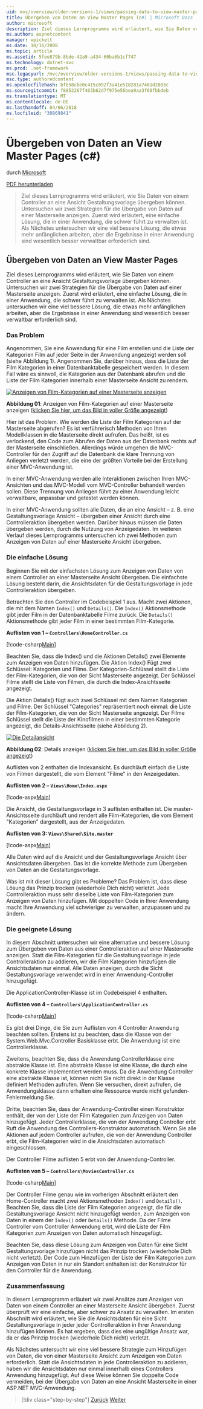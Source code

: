 ```yaml
---
uid: mvc/overview/older-versions-1/views/passing-data-to-view-master-pages-cs
title: Übergeben von Daten an View Master Pages (c#) | Microsoft Docs
author: microsoft
description: Ziel dieses Lernprogramms wird erläutert, wie Sie Daten von einem Controller an eine Ansicht Gestaltungsvorlage übergeben können. Untersuchen wir zwei Strategien für die Übergabe von Daten an eine Ansicht m...
ms.author: aspnetcontent
manager: wpickett
ms.date: 10/16/2008
ms.topic: article
ms.assetid: 5fee879b-8bde-42a9-a434-60ba6b1cf747
ms.technology: dotnet-mvc
ms.prod: .net-framework
msc.legacyurl: /mvc/overview/older-versions-1/views/passing-data-to-view-master-pages-cs
msc.type: authoredcontent
ms.openlocfilehash: bfb58cbe0c415c092f3a41e518281a7461d2803c
ms.sourcegitcommit: f8852267f463b62d7f975e56bea9aa3f68fbbdeb
ms.translationtype: MT
ms.contentlocale: de-DE
ms.lasthandoff: 04/06/2018
ms.locfileid: "30869841"
---
```

<a name="passing-data-to-view-master-pages-c"></a>Übergeben von Daten an View Master Pages (c#)
====================
durch [Microsoft](https://github.com/microsoft)

[PDF herunterladen](http://download.microsoft.com/download/e/f/3/ef3f2ff6-7424-48f7-bdaa-180ef64c3490/ASPNET_MVC_Tutorial_13_CS.pdf)

> Ziel dieses Lernprogramms wird erläutert, wie Sie Daten von einem Controller an eine Ansicht Gestaltungsvorlage übergeben können. Untersuchen wir zwei Strategien für die Übergabe von Daten auf einer Masterseite anzeigen. Zuerst wird erläutert, eine einfache Lösung, die in einer Anwendung, die schwer führt zu verwalten ist. Als Nächstes untersuchen wir eine viel bessere Lösung, die etwas mehr anfänglichen arbeiten, aber die Ergebnisse in einer Anwendung sind wesentlich besser verwaltbar erforderlich sind.


## <a name="passing-data-to-view-master-pages"></a>Übergeben von Daten an View Master Pages

Ziel dieses Lernprogramms wird erläutert, wie Sie Daten von einem Controller an eine Ansicht Gestaltungsvorlage übergeben können. Untersuchen wir zwei Strategien für die Übergabe von Daten auf einer Masterseite anzeigen. Zuerst wird erläutert, eine einfache Lösung, die in einer Anwendung, die schwer führt zu verwalten ist. Als Nächstes untersuchen wir eine viel bessere Lösung, die etwas mehr anfänglichen arbeiten, aber die Ergebnisse in einer Anwendung sind wesentlich besser verwaltbar erforderlich sind.

### <a name="the-problem"></a>Das Problem

Angenommen, Sie eine Anwendung für eine Film erstellen und die Liste der Kategorien Film auf jeder Seite in der Anwendung angezeigt werden soll (siehe Abbildung 1). Angenommen Sie, darüber hinaus, dass die Liste der Film Kategorien in einer Datenbanktabelle gespeichert werden. In diesem Fall wäre es sinnvoll, die Kategorien aus der Datenbank abrufen und die Liste der Film Kategorien innerhalb einer Masterseite Ansicht zu rendern.


[![Anzeigen von Film-Kategorien auf einer Masterseite anzeigen](passing-data-to-view-master-pages-cs/_static/image2.png)](passing-data-to-view-master-pages-cs/_static/image1.png)

**Abbildung 01**: Anzeigen von Film-Kategorien auf einer Masterseite anzeigen ([klicken Sie hier, um das Bild in voller Größe angezeigt](passing-data-to-view-master-pages-cs/_static/image3.png))


Hier ist das Problem. Wie werden die Liste der Film Kategorien auf der Masterseite abgerufen? Es ist verführerisch Methoden von Ihren Modellklassen in die Masterseite direkt aufrufen. Das heißt, ist es verlockend, den Code zum Abrufen der Daten aus der Datenbank rechts auf der Masterseite einschließen. Allerdings würde umgehen die MVC-Controller für den Zugriff auf die Datenbank die klare Trennung von Anliegen verletzt werden, die eine der größten Vorteile bei der Erstellung einer MVC-Anwendung ist.

In einer MVC-Anwendung werden alle Interaktionen zwischen Ihren MVC-Ansichten und das MVC-Modell vom MVC-Controller behandelt werden sollen. Diese Trennung von Anliegen führt zu einer Anwendung leicht verwaltbare, anpassbar und getestet werden können.

In einer MVC-Anwendung sollten alle Daten, die an eine Ansicht – z. B. eine Gestaltungsvorlage Ansicht – übergeben einer Ansicht durch eine Controlleraktion übergeben werden. Darüber hinaus müssen die Daten übergeben werden, durch die Nutzung von Anzeigedaten. Im weiteren Verlauf dieses Lernprogramms untersuchen ich zwei Methoden zum Anzeigen von Daten auf einer Masterseite Ansicht übergeben.

### <a name="the-simple-solution"></a>Die einfache Lösung

Beginnen Sie mit der einfachsten Lösung zum Anzeigen von Daten von einem Controller an einer Masterseite Ansicht übergeben. Die einfachste Lösung besteht darin, die Ansichtsdaten für die Gestaltungsvorlage in jede Controlleraktion übergeben.

Betrachten Sie den Controller im Codebeispiel 1 aus. Macht zwei Aktionen, die mit dem Namen `Index()` und `Details()`. Die `Index()` Aktionsmethode gibt jeder Film in der Datenbanktabelle Filme zurück. Die `Details()` Aktionsmethode gibt jeder Film in einer bestimmten Film-Kategorie.

**Auflisten von 1 – `Controllers\HomeController.cs`**

[!code-csharp[Main](passing-data-to-view-master-pages-cs/samples/sample1.cs)]

Beachten Sie, dass die Index() und die Aktionen Details() zwei Elemente zum Anzeigen von Daten hinzufügen. Die Aktion Index() Fügt zwei Schlüssel: Kategorien und Filme. Der Kategorien-Schlüssel stellt die Liste der Film-Kategorien, die von der Sicht Masterseite angezeigt. Der Schlüssel Filme stellt die Liste von Filmen, die durch die Index-Ansichtsseite angezeigt.

Die Aktion Details() fügt auch zwei Schlüssel mit dem Namen Kategorien und Filme. Der Schlüssel "Categories" repräsentiert noch einmal: die Liste der Film-Kategorien, die von der Sicht Masterseite angezeigt. Der Filme Schlüssel stellt die Liste der Kinofilmen in einer bestimmten Kategorie angezeigt, die Details-Ansichtsseite (siehe Abbildung 2).


[![Die Detailansicht](passing-data-to-view-master-pages-cs/_static/image5.png)](passing-data-to-view-master-pages-cs/_static/image4.png)

**Abbildung 02**: Details anzeigen ([klicken Sie hier, um das Bild in voller Größe angezeigt](passing-data-to-view-master-pages-cs/_static/image6.png))


Auflisten von 2 enthalten die Indexansicht. Es durchläuft einfach die Liste von Filmen dargestellt, die vom Element "Filme" in den Anzeigedaten.

**Auflisten von 2 – `Views\Home\Index.aspx`**

[!code-aspx[Main](passing-data-to-view-master-pages-cs/samples/sample2.aspx)]

Die Ansicht, die Gestaltungsvorlage in 3 auflisten enthalten ist. Die master-Ansichtsseite durchläuft und rendert alle Film-Kategorien, die vom Element "Kategorien" dargestellt, aus der Anzeigedaten.

**Auflisten von 3: `Views\Shared\Site.master`**

[!code-aspx[Main](passing-data-to-view-master-pages-cs/samples/sample3.aspx)]

Alle Daten wird auf die Ansicht und der Gestaltungsvorlage Ansicht über Ansichtsdaten übergeben. Das ist die korrekte Methode zum Übergeben von Daten an die Gestaltungsvorlage.

Was ist mit dieser Lösung gibt es Probleme? Das Problem ist, dass diese Lösung das Prinzip trocken (wiederhole Dich nicht) verletzt. Jede Controlleraktion muss sehr dieselbe Liste von Film-Kategorien zum Anzeigen von Daten hinzufügen. Mit doppelten Code in Ihrer Anwendung macht Ihre Anwendung viel schwieriger zu verwalten, anzupassen und zu ändern.

### <a name="the-good-solution"></a>Die geeignete Lösung

In diesem Abschnitt untersuchen wir eine alternative und bessere Lösung zum Übergeben von Daten aus einer Controlleraktion auf einer Masterseite anzeigen. Statt die Film-Kategorien für die Gestaltungsvorlage in jede Controlleraktion zu addieren, wir die Film Kategorien hinzufügen die Ansichtsdaten nur einmal. Alle Daten anzeigen, durch die Sicht Gestaltungsvorlage verwendet wird in einer Anwendung-Controller hinzugefügt.

Die ApplicationController-Klasse ist im Codebeispiel 4 enthalten.

**Auflisten von 4 – `Controllers\ApplicationController.cs`**

[!code-csharp[Main](passing-data-to-view-master-pages-cs/samples/sample4.cs)]

Es gibt drei Dinge, die Sie zum Auflisten von 4 Controller Anwendung beachten sollten. Erstens ist zu beachten, dass die Klasse von der System.Web.Mvc.Controller Basisklasse erbt. Die Anwendung ist eine Controllerklasse.

Zweitens, beachten Sie, dass die Anwendung Controllerklasse eine abstrakte Klasse ist. Eine abstrakte Klasse ist eine Klasse, die durch eine konkrete Klasse implementiert werden muss. Da die Anwendung Controller eine abstrakte Klasse ist, können nicht Sie nicht direkt in der Klasse definiert Methoden aufrufen. Wenn Sie versuchen, direkt aufrufen, die Anwendungsklasse dann erhalten eine Ressource wurde nicht gefunden-Fehlermeldung Sie.

Dritte, beachten Sie, dass der Anwendung-Controller einen Konstruktor enthält, der von der Liste der Film Kategorien zum Anzeigen von Daten hinzugefügt. Jeder Controllerklasse, die von der Anwendung Controller erbt Ruft die Anwendung des Controllers-Konstruktor automatisch. Wenn Sie alle Aktionen auf jedem Controller aufrufen, die von der Anwendung Controller erbt, die Film-Kategorien wird in die Ansichtsdaten automatisch eingeschlossen.

Der Controller Filme auflisten 5 erbt von der Anwendung-Controller.

**Auflisten von 5 – `Controllers\MoviesController.cs`**

[!code-csharp[Main](passing-data-to-view-master-pages-cs/samples/sample5.cs)]

Der Controller Filme genau wie im vorherigen Abschnitt erläutert den Home-Controller macht zwei Aktionsmethoden `Index()` und `Details()`. Beachten Sie, dass die Liste der Film Kategorien angezeigt, die für die Gestaltungsvorlage Ansicht nicht hinzugefügt werden, zum Anzeigen von Daten in einem der `Index()` oder `Details()` Methode. Da der Filme Controller vom Controller Anwendung erbt, wird die Liste der Film Kategorien zum Anzeigen von Daten automatisch hinzugefügt.

Beachten Sie, dass diese Lösung zum Anzeigen von Daten für eine Sicht Gestaltungsvorlage hinzufügen nicht das Prinzip trocken (wiederhole Dich nicht verletzt). Der Code zum Hinzufügen der Liste der Film Kategorien zum Anzeigen von Daten in nur ein Standort enthalten ist: der Konstruktor für den Controller für die Anwendung.

### <a name="summary"></a>Zusammenfassung

In diesem Lernprogramm erläutert wir zwei Ansätze zum Anzeigen von Daten von einem Controller an einer Masterseite Ansicht übergeben. Zuerst überprüft wir eine einfache, aber schwer zu Ansatz zu verwalten. Im ersten Abschnitt wird erläutert, wie Sie die Ansichtsdaten für eine Sicht Gestaltungsvorlage in jeder jeder Controlleraktion in Ihrer Anwendung hinzufügen können. Es hat ergeben, dass dies eine ungültige Ansatz war, da er das Prinzip trocken (wiederhole Dich nicht) verletzt.

Als Nächstes untersucht wir eine viel bessere Strategie zum Hinzufügen von Daten, die von einer Masterseite Ansicht zum Anzeigen von Daten erforderlich. Statt die Ansichtsdaten in jede Controlleraktion zu addieren, haben wir die Ansichtsdaten nur einmal innerhalb eines Controllers Anwendung hinzugefügt. Auf diese Weise können Sie doppelte Code vermeiden, bei der Übergabe von Daten an eine Ansicht Masterseite in einer ASP.NET MVC-Anwendung.

> [!div class="step-by-step"]
> [Zurück](creating-page-layouts-with-view-master-pages-cs.md)
> [Weiter](asp-net-mvc-views-overview-vb.md)
